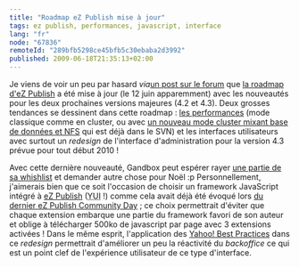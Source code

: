 ```yaml
---
title: "Roadmap eZ Publish mise à jour"
tags: ez publish, performances, javascript, interface
lang: "fr"
node: "67836"
remoteId: "289bfb5298ce45bfb5c30ebaba2d3992"
published: 2009-06-18T21:35:13+02:00
---
```


Je viens de voir un peu par hasard *via*[un post sur le forum](http://ez.no/developer/forum/suggestions/ez_components_templating_engine) que [la roadmap d'eZ Publish](http://ez.no/ezpublish/roadmap) a été mise à jour (le 12 juin apparemment) avec les nouveautés pour les deux prochaines versions majeures (4.2 et 4.3). Deux grosses tendances se dessinent dans cette roadmap : [les performances](/post/les-performances-d-ez-publish) (mode classique comme en cluster, ou avec [un nouveau mode cluster mixant base de données et NFS](http://pubsvn.ez.no/websvn2/filedetails.php?repname=nextgen&amp;path=%2Ftrunk%2Fdoc%2Fspecifications%2Ftrunk%2Fdb_nfs_cluster_handler%2Fdbnfsclusterhandler.txt) qui est déjà dans le SVN) et les interfaces utilisateurs avec surtout un *redesign* de l'interface d'administration pour la version 4.3 prévue pour tout début 2010 !


Avec cette dernière nouveauté, Gandbox peut espérer rayer [une partie de sa whishlist](http://www.gandbox.fr/Blogs/Technologies-Web/Ma-Wish-list-pour-eZ-Publish#eztoc17571_3) et demander autre chose pour Noël :p Personnellement, j'aimerais bien que ce soit l'occasion de choisir un framework JavaScript intégré à [eZ Publish](/tag/ez+publish) (<abbr title="Yahoo! User Interface">YUI</abbr>  !) comme cela avait déjà été évoqué lors [du dernier eZ Publish Community Day](http://www.ez-france.org/Actualites/eZ-Publish-Community) ; ce choix permettrait d'éviter que chaque extension embarque une partie du framework favori de son auteur et oblige à télécharger 500ko de javascript par page avec 3 extensions activées ! Dans le même esprit, l'application des [Yahoo! Best Practices](http://developer.yahoo.com/performance/rules.html) dans ce *redesign* permettrait d'améliorer un peu la réactivité du *backoffice* ce qui est un point clef de l'expérience utilisateur de ce type d'interface.

